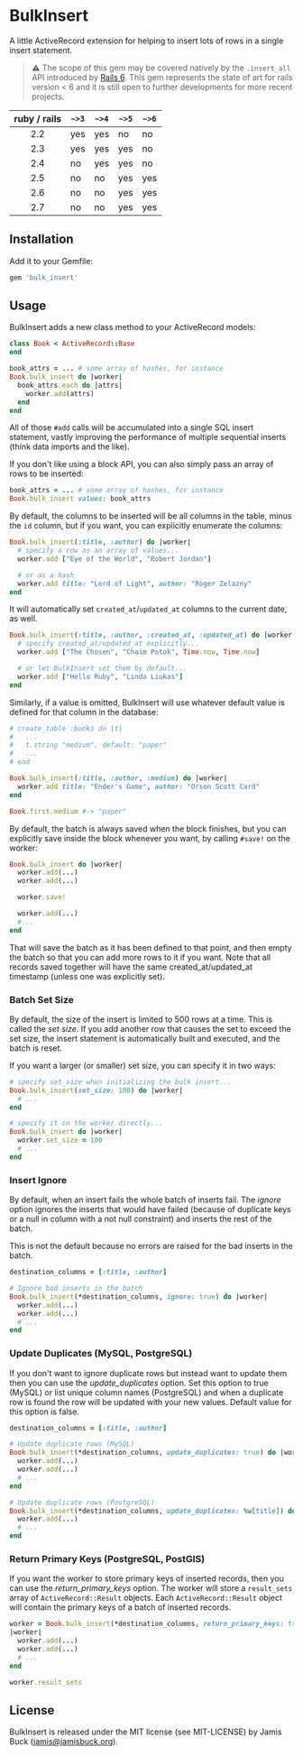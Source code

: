 # BulkInsert

A little ActiveRecord extension for helping to insert lots of rows in a
single insert statement.

> :warning: The scope of this gem may be covered natively by the `.insert_all` API
> introduced by [Rails 6](https://apidock.com/rails/v6.0.0/ActiveRecord/Persistence/ClassMethods/insert_all).
> This gem represents the state of art for rails version < 6 and it is still open to
> further developments for more recent projects.

ruby / rails | `~>3` | `~>4` | `~>5` | `~>6`
:-----------:|-------|-------|-------|------
2.2          |  yes  |  yes  |  no   |  no
2.3          |  yes  |  yes  |  yes  |  no
2.4          |  no   |  yes  |  yes  |  no
2.5          |  no   |  no   |  yes  |  yes
2.6          |  no   |  no   |  yes  |  yes
2.7          |  no   |  no   |  yes  |  yes


## Installation

Add it to your Gemfile:

```ruby
gem 'bulk_insert'
```

## Usage

BulkInsert adds a new class method to your ActiveRecord models:

```ruby
class Book < ActiveRecord::Base
end

book_attrs = ... # some array of hashes, for instance
Book.bulk_insert do |worker|
  book_attrs.each do |attrs|
    worker.add(attrs)
  end
end
```

All of those `#add` calls will be accumulated into a single SQL insert
statement, vastly improving the performance of multiple sequential
inserts (think data imports and the like).

If you don't like using a block API, you can also simply pass an array
of rows to be inserted:

```ruby
book_attrs = ... # some array of hashes, for instance
Book.bulk_insert values: book_attrs
```

By default, the columns to be inserted will be all columns in the table,
minus the `id` column, but if you want, you can explicitly enumerate
the columns:

```ruby
Book.bulk_insert(:title, :author) do |worker|
  # specify a row as an array of values...
  worker.add ["Eye of the World", "Robert Jordan"]

  # or as a hash
  worker.add title: "Lord of Light", author: "Roger Zelazny"
end
```

It will automatically set `created_at`/`updated_at` columns to the current
date, as well.

```ruby
Book.bulk_insert(:title, :author, :created_at, :updated_at) do |worker|
  # specify created_at/updated_at explicitly...
  worker.add ["The Chosen", "Chaim Potok", Time.now, Time.now]

  # or let BulkInsert set them by default...
  worker.add ["Hello Ruby", "Linda Liukas"]
end
```

Similarly, if a value is omitted, BulkInsert will use whatever default
value is defined for that column in the database:

```ruby
# create_table :books do |t|
#   ...
#   t.string "medium", default: "paper"
#   ...
# end

Book.bulk_insert(:title, :author, :medium) do |worker|
  worker.add title: "Ender's Game", author: "Orson Scott Card"
end

Book.first.medium #-> "paper"
```

By default, the batch is always saved when the block finishes, but you
can explicitly save inside the block whenever you want, by calling
`#save!` on the worker:

```ruby
Book.bulk_insert do |worker|
  worker.add(...)
  worker.add(...)

  worker.save!

  worker.add(...)
  #...
end
```

That will save the batch as it has been defined to that point, and then
empty the batch so that you can add more rows to it if you want. Note
that all records saved together will have the same created_at/updated_at
timestamp (unless one was explicitly set).

### Batch Set Size

By default, the size of the insert is limited to 500 rows at a time.
This is called the _set size_. If you add another row that causes the
set to exceed the set size, the insert statement is automatically built
and executed, and the batch is reset.

If you want a larger (or smaller) set size, you can specify it in
two ways:

```ruby
# specify set_size when initializing the bulk insert...
Book.bulk_insert(set_size: 100) do |worker|
  # ...
end

# specify it on the worker directly...
Book.bulk_insert do |worker|
  worker.set_size = 100
  # ...
end
```

### Insert Ignore

By default, when an insert fails the whole batch of inserts fail. The
_ignore_ option ignores the inserts that would have failed (because of
duplicate keys or a null in column with a not null constraint) and
inserts the rest of the batch.

This is not the default because no errors are raised for the bad
inserts in the batch.

```ruby
destination_columns = [:title, :author]

# Ignore bad inserts in the batch
Book.bulk_insert(*destination_columns, ignore: true) do |worker|
  worker.add(...)
  worker.add(...)
  # ...
end
```

### Update Duplicates (MySQL, PostgreSQL)

If you don't want to ignore duplicate rows but instead want to update them
then you can use the _update_duplicates_ option. Set this option to true
(MySQL) or list unique column names (PostgreSQL) and when a duplicate row
is found the row will be updated with your new values.
Default value for this option is false.

```ruby
destination_columns = [:title, :author]

# Update duplicate rows (MySQL)
Book.bulk_insert(*destination_columns, update_duplicates: true) do |worker|
  worker.add(...)
  worker.add(...)
  # ...
end

# Update duplicate rows (PostgreSQL)
Book.bulk_insert(*destination_columns, update_duplicates: %w[title]) do |worker|
  worker.add(...)
  # ...
end
```

### Return Primary Keys (PostgreSQL, PostGIS)

If you want the worker to store primary keys of inserted records, then you can
use the _return_primary_keys_ option. The worker will store a `result_sets`
array of `ActiveRecord::Result` objects. Each `ActiveRecord::Result` object
will contain the primary keys of a batch of inserted records.

```ruby
worker = Book.bulk_insert(*destination_columns, return_primary_keys: true) do
|worker|
  worker.add(...)
  worker.add(...)
  # ...
end

worker.result_sets
```

## License

BulkInsert is released under the MIT license (see MIT-LICENSE) by
Jamis Buck (jamis@jamisbuck.org).
